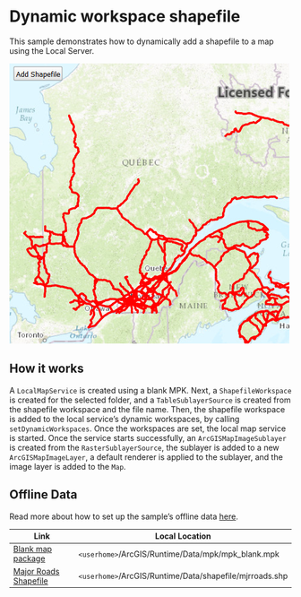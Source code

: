 # Dynamic workspace shapefile

This sample demonstrates how to dynamically add a shapefile to a map
using the Local Server.

![](screenshot.png)

## How it works

A `LocalMapService` is created using a blank MPK. Next, a
`ShapefileWorkspace` is created for the selected folder, and a
`TableSublayerSource` is created from the shapefile workspace and the
file name. Then, the shapefile workspace is added to the local service’s
dynamic workspaces, by calling `setDynamicWorkspaces`. Once the
workspaces are set, the local map service is started. Once the service
starts successfully, an `ArcGISMapImageSublayer` is created from the
`RasterSublayerSource`, the sublayer is added to a new
`ArcGISMapImageLayer`, a default renderer is applied to the sublayer,
and the image layer is added to the `Map`.

## Offline Data

Read more about how to set up the sample’s offline data
[here](http://links.esri.com/ArcGISRuntimeQtSamples).

| Link                                                                                               | Local Location                                          |
| -------------------------------------------------------------------------------------------------- | ------------------------------------------------------- |
| [Blank map package](https://www.arcgis.com/home/item.html?id=ea619b4f0f8f4d108c5b87e90c1b5be0)     | `<userhome>`/ArcGIS/Runtime/Data/mpk/mpk\_blank.mpk     |
| [Major Roads Shapefile](https://www.arcgis.com/home/item.html?id=c6183a41b91d4cea80717d9dba831649) | `<userhome>`/ArcGIS/Runtime/Data/shapefile/mjrroads.shp |
